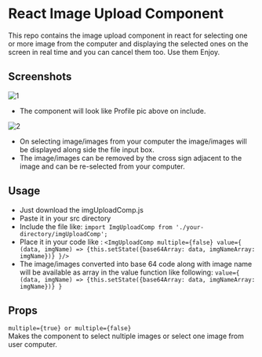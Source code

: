
# React Image Upload Component
This repo contains the image upload component in react for selecting one or more image from the computer and displaying the selected ones on the screen in real time and you can cancel them too. Use them Enjoy.

## Screenshots
![1](https://user-images.githubusercontent.com/20178869/36057992-f975d19e-0e3c-11e8-9d7b-9dc691f9e30a.PNG)
- The component will look like Profile pic above on include.

![2](https://user-images.githubusercontent.com/20178869/36057993-00487b16-0e3d-11e8-9529-7dc73123a222.PNG)
- On selecting image/images from your computer the image/images will be displayed along side the file input box.
- The image/images can be removed by the cross sign adjacent to the image and can be re-selected from your computer.

## Usage

- Just download the imgUploadComp.js  
- Paste it in your src directory  
- Include the file  like: ```import ImgUploadComp from './your-directory/imgUploadComp';```
- Place it in your code like :
```<ImgUploadComp multiple={false} value={ (data, imgName) => {this.setState({base64Array: data, imgNameArray: imgName})} }/>```
- The image/images converted into base 64 code along with image name will be available as array in the value function like following:
```value={ (data, imgName) => {this.setState({base64Array: data, imgNameArray: imgName})} }```  

## Props  
```multiple={true} or multiple={false}```  
Makes the component to select nultiple images or select one image from user computer.   
